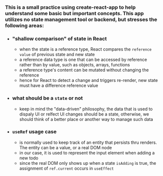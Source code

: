 ### This is a small practice using create-react-app to help understand some basic but important concepts. This app utilizes no state management tool or backend, but stresses the following areas:
- ### "shallow comparison" of state in React
  - when the state is a reference type, React compares the `reference value` of previous state and new state
  - a reference data type is one that can be accessed by reference rather than by value, such as objects, arrays, functions
  - a reference type's content can be mutated without changing the reference
  - hence for React to detect a change and triggers re-render, new state must have a difference reference value
- ### what should be a `state` or not
  - keep in mind the "data-driven" philosophy, the data that is used to dispaly UI or relfect UI changes should be a state, otherwise, we should think of a better place or another way to manage such data
- ### `useRef` usage case
  - is normally used to keep track of an entity that persists thru renders. The entity can be a value, or a real DOM node
  - in our case, it is used to represent the input element when adding a new todo
  - since the real DOM only shows up when a state `isAdding` is true, the assignment of `ref.current` occurs in `useEffect` 

